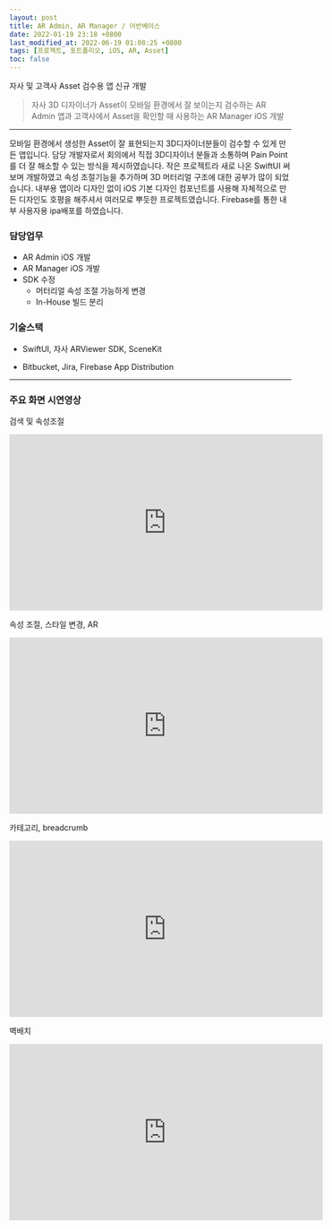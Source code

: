 ```yaml
---
layout: post
title: AR Admin, AR Manager / 어반베이스
date: 2022-01-19 23:18 +0800
last_modified_at: 2022-06-19 01:08:25 +0800
tags: [프로젝트, 포트폴리오, iOS, AR, Asset]
toc: false
---
```



자사 및 고객사 Asset 검수용 앱 신규 개발

>  자사 3D 디자이너가 Asset이 모바일 환경에서 잘 보이는지 검수하는 AR Admin 앱과 고객사에서 Asset을 확인할 때 사용하는 AR Manager iOS 개발

***

모바일 환경에서 생성한 Asset이 잘 표현되는지 3D디자이너분들이 검수할 수 있게 만든 앱입니다. 담당 개발자로서 회의에서 직접 3D디자이너 분들과 소통하며 Pain Point를 더 잘 해소할 수 있는 방식을 제시하였습니다. 작은 프로젝트라 새로 나온 SwiftUI 써보며 개발하였고 속성 조절기능을 추가하며 3D 머터리얼 구조에 대한 공부가 많이 되었습니다. 내부용 앱이라 디자인 없이 iOS 기본 디자인 컴포넌트를 사용해 자체적으로 만든 디자인도 호평을 해주셔서 여러모로 뿌듯한 프로젝트였습니다.
Firebase를 통한 내부 사용자용 ipa배포를 하였습니다.
  
### 담당업무
- AR Admin iOS 개발
- AR Manager iOS 개발
- SDK 수정
  - 머터리얼 속성 조절 가능하게 변경
  - In-House 빌드 분리

### 기술스택

- SwiftUI, 자사 ARViewer SDK, SceneKit

- Bitbucket, Jira, Firebase App Distribution
  
***

### 주요 화면 시연영상

검색 및 속성조절
<iframe width="560" height="315" src="https://www.youtube.com/embed/woSc698yepM" frameborder="0" allow="accelerometer; autoplay; encrypted-media; gyroscope; picture-in-picture" allowfullscreen></iframe>

속성 조절, 스타일 변경, AR
<iframe width="560" height="315" src="https://www.youtube.com/embed/0Ax_7311hm0" frameborder="0" allow="accelerometer; autoplay; encrypted-media; gyroscope; picture-in-picture" allowfullscreen></iframe>

카테고리, breadcrumb
<iframe width="560" height="315" src="https://www.youtube.com/embed/cxqK-vbxKSM" frameborder="0" allow="accelerometer; autoplay; encrypted-media; gyroscope; picture-in-picture" allowfullscreen></iframe>

벽배치
<iframe width="560" height="315" src="https://www.youtube.com/embed/ia11-Mc7Ql4" frameborder="0" allow="accelerometer; autoplay; encrypted-media; gyroscope; picture-in-picture" allowfullscreen></iframe>